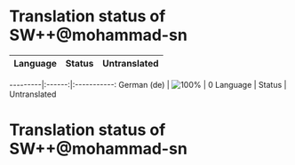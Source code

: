 # Translation status of SW++@mohammad-sn

Language | Status | Untranslated
---------|:------:|:-----------:

---------|:------:|:-----------:
German (de) | ![100%](http://progressed.io/bar/100) | 0
Language | Status | Untranslated
# Translation status of SW++@mohammad-sn
